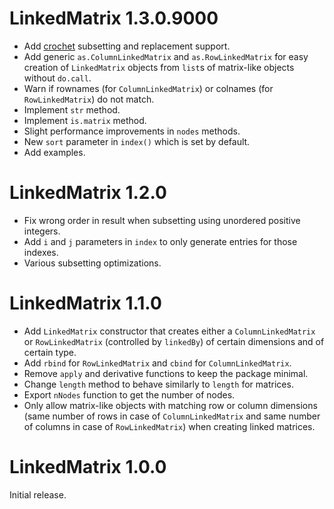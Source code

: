 # LinkedMatrix 1.3.0.9000

* Add [crochet](https://cran.r-project.org/package=crochet) subsetting and
  replacement support.
* Add generic `as.ColumnLinkedMatrix` and `as.RowLinkedMatrix` for easy
  creation of `LinkedMatrix` objects from `list`s of matrix-like objects
  without `do.call`.
* Warn if rownames (for `ColumnLinkedMatrix`) or colnames (for
  `RowLinkedMatrix`) do not match.
* Implement `str` method.
* Implement `is.matrix` method.
* Slight performance improvements in `nodes` methods.
* New `sort` parameter in `index()` which is set by default.
* Add examples.

# LinkedMatrix 1.2.0

* Fix wrong order in result when subsetting using unordered positive integers.
* Add `i` and `j` parameters in `index` to only generate entries for those
  indexes.
* Various subsetting optimizations.

# LinkedMatrix 1.1.0

* Add `LinkedMatrix` constructor that creates either a `ColumnLinkedMatrix` or
  `RowLinkedMatrix` (controlled by `linkedBy`) of certain dimensions and of
  certain type.
* Add `rbind` for `RowLinkedMatrix` and `cbind` for `ColumnLinkedMatrix`.
* Remove `apply` and derivative functions to keep the package minimal.
* Change `length` method to behave similarly to `length` for matrices.
* Export `nNodes` function to get the number of nodes.
* Only allow matrix-like objects with matching row or column dimensions (same
  number of rows in case of `ColumnLinkedMatrix` and same number of columns in
  case of `RowLinkedMatrix`) when creating linked matrices.

# LinkedMatrix 1.0.0

Initial release.
